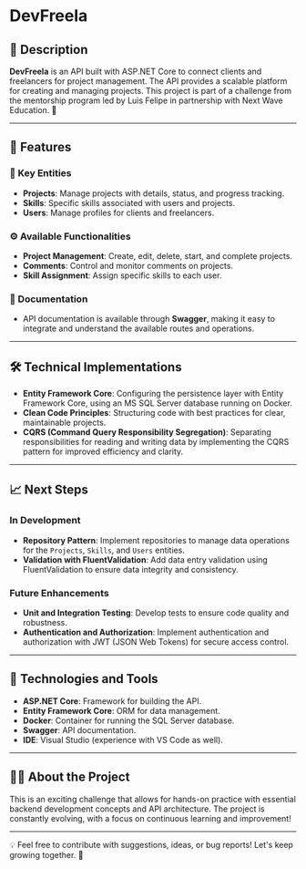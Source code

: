 # DevFreela

## 📑 Description
**DevFreela** is an API built with ASP.NET Core to connect clients and freelancers for project management. The API provides a scalable platform for creating and managing projects. This project is part of a challenge from the mentorship program led by Luis Felipe in partnership with Next Wave Education. 🚀

---

## 🚀 Features

### 📌 Key Entities
- **Projects**: Manage projects with details, status, and progress tracking.
- **Skills**: Specific skills associated with users and projects.
- **Users**: Manage profiles for clients and freelancers.

### ⚙️ Available Functionalities
- **Project Management**: Create, edit, delete, start, and complete projects.
- **Comments**: Control and monitor comments on projects.
- **Skill Assignment**: Assign specific skills to each user.

### 📝 Documentation
- API documentation is available through **Swagger**, making it easy to integrate and understand the available routes and operations.

---

## 🛠️ Technical Implementations

- **Entity Framework Core**: Configuring the persistence layer with Entity Framework Core, using an MS SQL Server database running on Docker.
- **Clean Code Principles**: Structuring code with best practices for clear, maintainable projects.
- **CQRS (Command Query Responsibility Segregation)**: Separating responsibilities for reading and writing data by implementing the CQRS pattern for improved efficiency and clarity.

---

## 📈 Next Steps

### In Development
- **Repository Pattern**: Implement repositories to manage data operations for the `Projects`, `Skills`, and `Users` entities.
- **Validation with FluentValidation**: Add data entry validation using FluentValidation to ensure data integrity and consistency.

### Future Enhancements
- **Unit and Integration Testing**: Develop tests to ensure code quality and robustness.
- **Authentication and Authorization**: Implement authentication and authorization with JWT (JSON Web Tokens) for secure access control.

---

## 🧰 Technologies and Tools

- **ASP.NET Core**: Framework for building the API.
- **Entity Framework Core**: ORM for data management.
- **Docker**: Container for running the SQL Server database.
- **Swagger**: API documentation.
- **IDE**: Visual Studio (experience with VS Code as well).

---

## 👨‍💻 About the Project
This is an exciting challenge that allows for hands-on practice with essential backend development concepts and API architecture. The project is constantly evolving, with a focus on continuous learning and improvement!

---

💡 Feel free to contribute with suggestions, ideas, or bug reports! Let's keep growing together. 🚀
